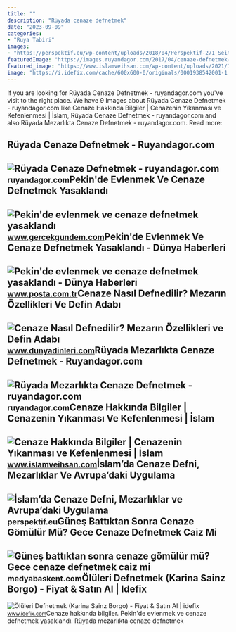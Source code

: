 ```yaml
---
title: ""
description: "Rüyada cenaze defnetmek"
date: "2023-09-09"
categories:
- "Ruya Tabiri"
images:
- "https://perspektif.eu/wp-content/uploads/2018/04/Perspektif-271_Seite-6.jpg"
featuredImage: "https://images.ruyandagor.com/2017/04/cenaze-defnetmek-1655.jpg"
featured_image: "https://www.islamveihsan.com/wp-content/uploads/2021/11/cenaze-hakkinda-bilgiler--cenazenin-yikanmasi-ve-kefenlenmesi-185823.jpg"
image: "https://i.idefix.com/cache/600x600-0/originals/0001938542001-1.jpg"
---
```


If you are looking for Rüyada Cenaze Defnetmek - ruyandagor.com you've visit to the right place. We have 9 Images about Rüyada Cenaze Defnetmek - ruyandagor.com like Cenaze Hakkında Bilgiler | Cenazenin Yıkanması ve Kefenlenmesi | İslam, Rüyada Cenaze Defnetmek - ruyandagor.com and also Rüyada Mezarlıkta Cenaze Defnetmek - ruyandagor.com. Read more:

Rüyada Cenaze Defnetmek - Ruyandagor.com
----------------------------------------

 ![Rüyada Cenaze Defnetmek - ruyandagor.com](https://images.ruyandagor.com/2017/04/cenaze-defnetmek-1655.jpg) <small>ruyandagor.com</small>Pekin'de Evlenmek Ve Cenaze Defnetmek Yasaklandı
------------------------------------------------

 ![Pekin'de evlenmek ve cenaze defnetmek yasaklandı](https://img.gercekgundem.com/rcman/Cw1280h720q95gc/images/posts/202001/169257_814x458.jpg) <small>www.gercekgundem.com</small>Pekin'de Evlenmek Ve Cenaze Defnetmek Yasaklandı - Dünya Haberleri
------------------------------------------------------------------

 ![Pekin'de evlenmek ve cenaze defnetmek yasaklandı - Dünya Haberleri](https://i3.posta.com.tr/i/posta/75/0x410/6177595245d2a0b2541c0b7f.jpg) <small>www.posta.com.tr</small>Cenaze Nasıl Defnedilir? Mezarın Özellikleri Ve Defin Adabı
-----------------------------------------------------------

 ![Cenaze Nasıl Defnedilir? Mezarın Özellikleri ve Defin Adabı](https://www.dunyadinleri.com/Upload/1920x1200/19589cc2-7b3b-4bcd-b8cb-080dfea6ecea.jpg) <small>www.dunyadinleri.com</small>Rüyada Mezarlıkta Cenaze Defnetmek - Ruyandagor.com
---------------------------------------------------

 ![Rüyada Mezarlıkta Cenaze Defnetmek - ruyandagor.com](https://images.ruyandagor.com/2017/05/mezarlikta-cenaze-defnetmek-2017.jpg) <small>ruyandagor.com</small>Cenaze Hakkında Bilgiler | Cenazenin Yıkanması Ve Kefenlenmesi | İslam
----------------------------------------------------------------------

 ![Cenaze Hakkında Bilgiler | Cenazenin Yıkanması ve Kefenlenmesi | İslam](https://www.islamveihsan.com/wp-content/uploads/2021/11/cenaze-hakkinda-bilgiler--cenazenin-yikanmasi-ve-kefenlenmesi-185823.jpg) <small>www.islamveihsan.com</small>İslam’da Cenaze Defni, Mezarlıklar Ve Avrupa’daki Uygulama
----------------------------------------------------------

 ![İslam’da Cenaze Defni, Mezarlıklar ve Avrupa’daki Uygulama](https://perspektif.eu/wp-content/uploads/2018/04/Perspektif-271_Seite-6.jpg) <small>perspektif.eu</small>Güneş Battıktan Sonra Cenaze Gömülür Mü? Gece Cenaze Defnetmek Caiz Mi
----------------------------------------------------------------------

 ![Güneş battıktan sonra cenaze gömülür mü? Gece cenaze defnetmek caiz mi](https://static.daktilo.com/sites/943/uploads/2023/11/15/cen-az-e.jpeg) <small>medyabaskent.com</small>Ölüleri Defnetmek (Karina Sainz Borgo) - Fiyat &amp; Satın Al | Idefix
----------------------------------------------------------------------

 ![Ölüleri Defnetmek (Karina Sainz Borgo) - Fiyat & Satın Al | idefix](https://i.idefix.com/cache/600x600-0/originals/0001938542001-1.jpg) <small>www.idefix.com</small>Cenaze hakkında bilgiler. Pekin'de evlenmek ve cenaze defnetmek yasaklandı. Rüyada mezarlıkta cenaze defnetmek
